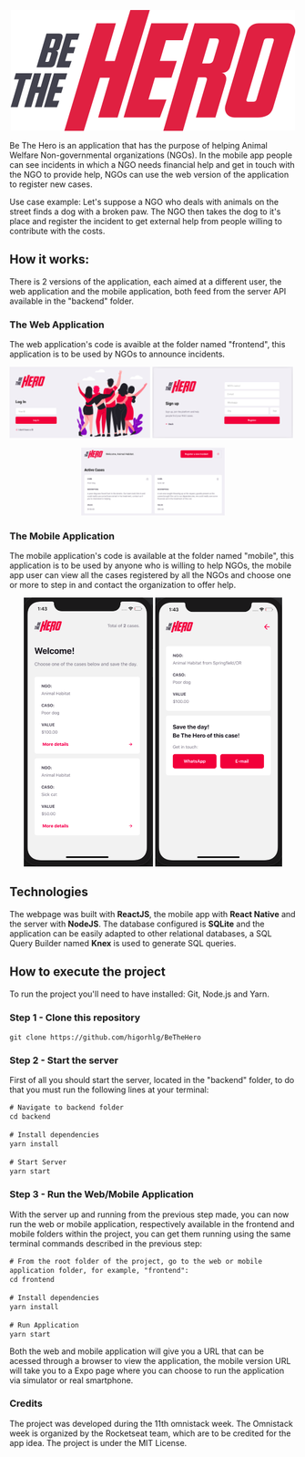<p align = "center">
  <img src="https://github.com/higorhlg/Be-The-Hero/blob/master/frontend/src/assets/logo.svg" />
</p>
                                                                                             

<p> Be The Hero is an application that has the purpose of helping Animal Welfare Non-governmental organizations (NGOs). In the mobile app people can see incidents in which a NGO needs financial help and get in touch with the NGO to provide help, NGOs can use the web version of the application to register new cases. </p>

<p> Use case example:
Let's suppose a NGO who deals with animals on the street finds a dog with a broken paw. The NGO then takes the dog to it's place and register the incident to get external help from people willing to contribute with the costs.</p>

<h2> How it works: </h2>
There is 2 versions of the application, each aimed at a different user, the web application and the mobile application, both feed from the server API available in the "backend" folder. 

<h3> The Web Application </h3>

The web application's code is avaible at the folder named "frontend", this application is to be used by NGOs to announce incidents. 

<p>
<img width="49%" src="https://github.com/higorhlg/Be-The-Hero/blob/master/Screenshots/web-1.png"/>
<img width="49%" src="https://github.com/higorhlg/Be-The-Hero/blob/master/Screenshots/web-2.png"/>
</p>

<p align="center">
  <img width="50%" src="https://github.com/higorhlg/Be-The-Hero/blob/master/Screenshots/web-3.png"/>
</p>

<h3> The Mobile Application </h3>

The mobile application's code is available at the folder named "mobile", this application is to be used by anyone who is willing to help NGOs, the mobile app user can view all the cases registered by all the NGOs and choose one or more to step in and contact the organization to offer help.

<p align="center">
  <img width="45%"  src="https://github.com/higorhlg/Be-The-Hero/blob/master/Screenshots/mobile-1.png"/>
  <img width="44.25%" src="https://github.com/higorhlg/Be-The-Hero/blob/master/Screenshots/mobile-2.png"/>
</p>


<h2> Technologies </h2>

The webpage was built with <b>ReactJS</b>, the mobile app with <b>React Native</b> and the server with <b>NodeJS</b>. The database configured is <b>SQLite</b> and the application can be easily adapted to other relational databases, a SQL Query Builder named <b>Knex</b> is used to generate SQL queries.

<h2> How to execute the project </h2>

To run the project you'll need to have installed: Git, Node.js and Yarn. 

<h3> Step 1 - Clone this repository </h3> 

```
git clone https://github.com/higorhlg/BeTheHero
```

<h3> Step 2 - Start the server </h3>

First of all you should start the server, located in the "backend" folder, to do that you must run the following lines at your terminal:

```
# Navigate to backend folder
cd backend

# Install dependencies
yarn install

# Start Server
yarn start
```

<h3> Step 3 - Run the Web/Mobile Application </h3>

With the server up and running from the previous step made, you can now run the web or mobile application, respectively available in the frontend and mobile folders within the project, you can get them running using the same terminal commands described in the previous step:

```
# From the root folder of the project, go to the web or mobile application folder, for example, "frontend":
cd frontend

# Install dependencies
yarn install

# Run Application
yarn start
```

Both the web and mobile application will give you a URL that can be acessed through a browser to view the application, the mobile version URL will take you to a Expo page where you can choose to run the application via simulator or real smartphone. 

<h3> Credits </h3>
The project was developed during the 11th omnistack week. The Omnistack week is organized by the Rocketseat team, which are to be credited for the app idea. The project is under the MIT License.

<!--

# Entities:
- NGO
- INCIDENT

# FEATURES:
- NGO LOGIN
- NGO LOGOUT
- REGISTER NEW INCIDENTS
- DELETE INCIDENT
- LIST NGO INCIDENTS
- LIST ALL INCIDENTS
- CONTACT NGO (EMAIL/WHATSAPP)

-->
